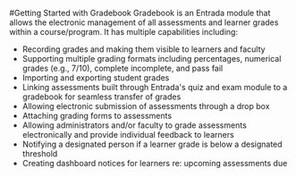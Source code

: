 #Getting Started with Gradebook
Gradebook is an Entrada module that allows the electronic management of all assessments and learner grades within a course/program.  It has multiple capabilities including:  

* Recording grades and making them visible to learners and faculty
* Supporting multiple grading formats including percentages, numerical grades (e.g., 7/10), complete incomplete, and pass fail
* Importing and exporting student grades
* Linking assessments built through Entrada's quiz and exam module to a gradebook for seamless transfer of grades
* Allowing electronic submission of assessments through a drop box
* Attaching grading forms to assessments
* Allowing administrators and/or faculty to grade assessments electronically and provide individual feedback to learners
* Notifying a designated person if a learner grade is below a designated threshold
* Creating dashboard notices for learners re: upcoming assessments due
